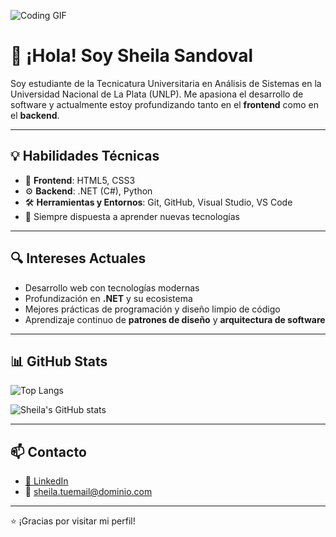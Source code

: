 ![Coding GIF](https://media.giphy.com/media/qgQUggAC3Pfv687qPC/giphy.gif)

# 👋 ¡Hola! Soy Sheila Sandoval

Soy estudiante de la Tecnicatura Universitaria en Análisis de Sistemas en la Universidad Nacional de La Plata (UNLP). Me apasiona el desarrollo de software y actualmente estoy profundizando tanto en el **frontend** como en el **backend**.

---

## 💡 Habilidades Técnicas

- 🎨 **Frontend**: HTML5, CSS3
- ⚙️ **Backend**: .NET (C#), Python
- 🛠️ **Herramientas y Entornos**: Git, GitHub, Visual Studio, VS Code
- 🧠 Siempre dispuesta a aprender nuevas tecnologías

---

## 🔍 Intereses Actuales

- Desarrollo web con tecnologías modernas
- Profundización en **.NET** y su ecosistema
- Mejores prácticas de programación y diseño limpio de código
- Aprendizaje continuo de **patrones de diseño** y **arquitectura de software**

---

## 📊 GitHub Stats

![Top Langs](https://github-readme-stats.vercel.app/api/top-langs/?username=SheilaSandoval&layout=compact&theme=tokyonight)

![Sheila's GitHub stats](https://github-readme-stats.vercel.app/api?username=SheilaSandoval&show_icons=true&theme=tokyonight)

---

## 📫 Contacto

- [💼 LinkedIn](https://www.linkedin.com/in/tu-usuario-linkedin)
- 📧 sheila.tuemail@dominio.com

---

⭐ ¡Gracias por visitar mi perfil!
